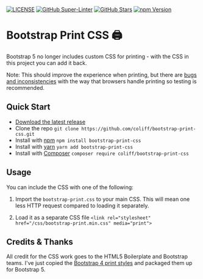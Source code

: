 [![LICENSE](https://img.shields.io/badge/license-MIT-lightgrey.svg)](https://raw.githubusercontent.com/coliff/bootstrap-print-css/master/LICENSE)
[![GitHub Super-Linter](https://github.com/coliff/bootstrap-print-css/workflows/Lint%20Code%20Base/badge.svg)](https://github.com/marketplace/actions/super-linter)
[![GitHub Stars](https://img.shields.io/github/stars/coliff/bootstrap-print-css.svg?label=GitHub%20stars)](https://github.com/coliff/bootstrap-print-css)
[![npm Version](https://img.shields.io/npm/v/bootstrap-print-css)](https://www.npmjs.com/package/bootstrap-print-css)

# Bootstrap Print CSS 🖨️

Bootstrap 5 no longer includes custom CSS for printing - with the CSS in this project you can add it back.

Note: This should improve the experience when printing, but there are [bugs and inconsistencies](https://github.com/twbs/bootstrap/issues?page=2&q=is%3Aissue+sort%3Aupdated-desc+print) with the way that browsers handle printing so testing is recommended.

## Quick Start

- [Download the latest release](https://github.com/coliff/bootstrap-print-css/)
- Clone the repo `git clone https://github.com/coliff/bootstrap-print-css.git`
- Install with [npm](https://www.npmjs.com/package/bootstrap-print-css) `npm install bootstrap-print-css`
- Install with [yarn](https://yarnpkg.com/package/bootstrap-print-css) `yarn add bootstrap-print-css`
- Install with [Composer](https://packagist.org/packages/coliff/bootstrap-print-css) `composer require coliff/bootstrap-print-css`

## Usage

You can include the CSS with one of the following:

1. Import the `bootstrap-print.css` to your main CSS. This will mean one less HTTP request compared to loading it separately.

2. Load it as a separate CSS file `<link rel="stylesheet" href="/css/bootstrap-print.min.css" media="print">`

## Credits & Thanks

All credit for the CSS work goes to the HTML5 Boilerplate and Bootstrap teams. I've just copied the [Bootstrap 4 print styles](https://github.com/twbs/bootstrap/blob/v4-dev/scss/_print.scss) and packaged them up for Bootstrap 5.
